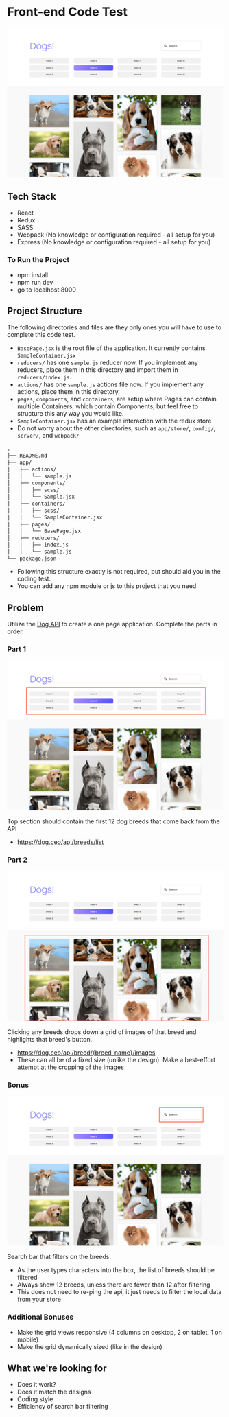 # Front-end Code Test

![Dogs](./readme-images/Dogs.png)

## Tech Stack
- React
- Redux
- SASS
- Webpack (No knowledge or configuration required - all setup for you)
- Express (No knowledge or configuration required - all setup for you)

### To Run the Project
- npm install
- npm run dev
- go to localhost:8000

## Project Structure

The following directories and files are they only ones you will have to use to complete this code test.

- `BasePage.jsx` is the root file of the application. It currently contains `SampleContainer.jsx`
- `reducers/` has one `sample.js` reducer now. If you implement any reducers, place them in this directory and import them in `reducers/index.js`.
- `actions/` has one `sample.js` actions file now. If you implement any actions, place them in this directory.
- `pages`, `components`, and `containers`, are setup where Pages can contain multiple Containers, which contain Components, but feel free to structure this any way you would like.
- `SampleContainer.jsx` has an example interaction with the redux store
- Do not worry about the other directories, such as `app/store/`, `config/`, `server/`, and `webpack/`

```
.
├── README.md
├── app/
│   ├── actions/
│   │   └── sample.js
│   ├── components/
│   │   ├── scss/
│   │   └── Sample.jsx
│   ├── containers/
│   │   ├── scss/
│   │   └── SampleContainer.jsx
│   ├── pages/
│   │   └── BasePage.jsx
│   ├── reducers/
│   │   ├── index.js
│   │   └── sample.js
└── package.json
```

- Following this structure exactly is not required, but should aid you in the coding test.
- You can add any npm module or js to this project that you need.

## Problem

Utilize the [Dog API](https://dog.ceo/dog-api/) to create a one page application. Complete the parts in order.

### Part 1

![Breeds](./readme-images/Dogs_Annotated_Breed_Buttons.png)

Top section should contain the first 12 dog breeds that come back from the API

- https://dog.ceo/api/breeds/list

### Part 2

![Images](./readme-images/Dogs_Annotated_Image_Grid.png)

Clicking any breeds drops down a grid of images of that breed and highlights that breed's button.

- https://dog.ceo/api/breed/{breed_name}/images
- These can all be of a fixed size (unlike the design). Make a best-effort attempt at the cropping of the images

### Bonus

![Search](./readme-images/Dogs_Annotated_Search_Bar.png)

Search bar that filters on the breeds.

- As the user types characters into the box, the list of breeds should be filtered
- Always show 12 breeds, unless there are fewer than 12 after filtering
- This does not need to re-ping the api, it just needs to filter the local data from your store

### Additional Bonuses
- Make the grid views responsive (4 columns on desktop, 2 on tablet, 1 on mobile)
- Make the grid dynamically sized (like in the design)

## What we're looking for
- Does it work?
- Does it match the designs
- Coding style
- Efficiency of search bar filtering
